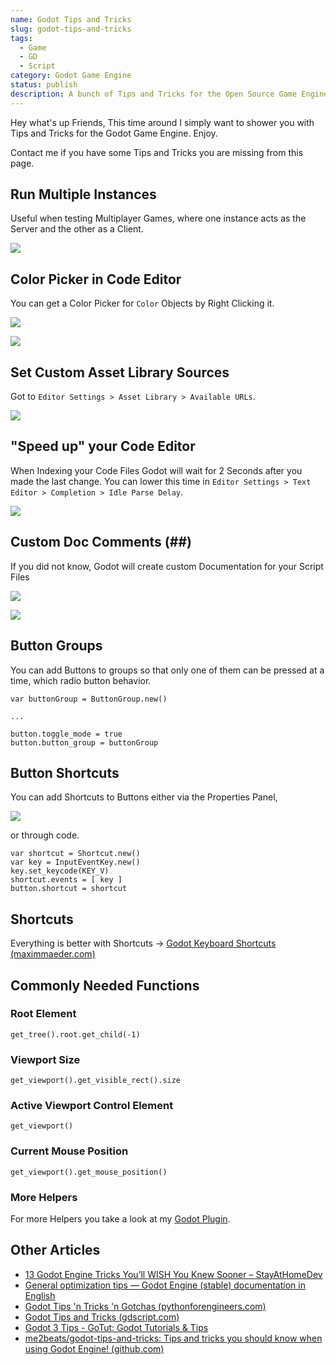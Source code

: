 ```yaml
---
name: Godot Tips and Tricks
slug: godot-tips-and-tricks
tags:
  - Game
  - GD
  - Script
category: Godot Game Engine
status: publish
description: A bunch of Tips and Tricks for the Open Source Game Engine Godot.
---
```


Hey what's up Friends, This time around I simply want to shower you with Tips and Tricks for the Godot Game Engine. Enjoy.

Contact me if you have some Tips and Tricks you are missing from this page.

## Run Multiple Instances

Useful when testing Multiplayer Games, where one instance acts as the Server and the other as a Client.

![](https://i.imgur.com/SK9KeNC.png)


## Color Picker in Code Editor

You can get a Color Picker for `Color` Objects by Right Clicking it.

![](https://i.imgur.com/yHgEqJl.png)

![](https://i.imgur.com/WpMIjBY.png)


## Set Custom Asset Library Sources

Got to `Editor Settings > Asset Library > Available URLs`.

![](https://i.imgur.com/XL9WSrS.png)


## "Speed up" your Code Editor

When Indexing your Code Files Godot will wait for 2 Seconds after you made the last change. You can lower this time in `Editor Settings > Text Editor > Completion > Idle Parse Delay`.

![](https://i.imgur.com/Pe99522.png)


## Custom Doc Comments (##)

If you did not know, Godot will create custom Documentation for your Script Files

![](https://i.imgur.com/eRCG9ie.png)


![](https://i.imgur.com/3hAvJkS.png)

## Button Groups

You can add Buttons to groups so that only one of them can be pressed at a time, which radio button behavior.

```gdscript
var buttonGroup = ButtonGroup.new()

...

button.toggle_mode = true
button.button_group = buttonGroup
```

## Button Shortcuts

You can add Shortcuts to Buttons either via the Properties Panel,

![](https://i.imgur.com/diNMT5h.png)


or through code.

```gdscript
var shortcut = Shortcut.new()
var key = InputEventKey.new()
key.set_keycode(KEY_V)
shortcut.events = [ key ]
button.shortcut = shortcut
```

## Shortcuts

Everything is better with Shortcuts -> [Godot Keyboard Shortcuts (maximmaeder.com)](https://maximmaeder.com/keyboard-shortcuts/#godot)

## Commonly Needed Functions

### Root Element

```gdscript
get_tree().root.get_child(-1)
```

### Viewport Size

```gdscript
get_viewport().get_visible_rect().size
```

### Active Viewport Control Element

```gdscript
get_viewport()
```

### Current Mouse Position

```gdscript
get_viewport().get_mouse_position()
```

### More Helpers

For more Helpers you take a look at my [Godot Plugin](https://godotengine.org/asset-library/asset/2165).

## Other Articles

- [13 Godot Engine Tricks You’ll WISH You Knew Sooner – StayAtHomeDev](https://stayathomedev.com/tutorials/13-godot-engine-tricks-youll-wish-you-knew-sooner/)
- [General optimization tips — Godot Engine (stable) documentation in English](https://docs.godotengine.org/en/stable/tutorials/performance/general_optimization.html)
- [Godot Tips 'n Tricks 'n Gotchas (pythonforengineers.com)](https://new.pythonforengineers.com/blog/godot-tips-n-tricks-n-gotchas/)
- [Godot Tips and Tricks (gdscript.com)](https://gdscript.com/articles/godot-tips-and-tricks/)
- [Godot 3 Tips - GoTut: Godot Tutorials & Tips](https://www.gotut.net/godot-3-tips/)
- [me2beats/godot-tips-and-tricks: Tips and tricks you should know when using Godot Engine! (github.com)](https://github.com/me2beats/godot-tips-and-tricks)